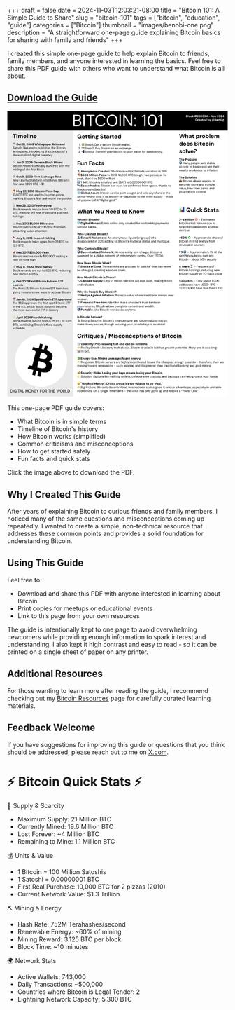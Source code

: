 +++ 
draft = false
date = 2024-11-03T12:03:21-08:00
title = "Bitcoin 101: A Simple Guide to Share"
slug = "bitcoin-101" 
tags = ["bitcoin", "education", "guide"]
categories = ["Bitcoin"]
thumbnail = "images/benobi-one.png"
description = "A straightforward one-page guide explaining Bitcoin basics for sharing with family and friends"
+++

I created this simple one-page guide to help explain Bitcoin to friends, family members, and anyone interested in learning the basics. Feel free to share this PDF guide with others who want to understand what Bitcoin is all about.

## [Download the Guide](https://benobi.one/files/Bitcoin-101-One-Pager.pdf)

[![Bitcoin 101 Guide Preview](/images/Bitcoin-101-One-Pager@2x.png)](/files/Bitcoin-101-One-Pager.pdf)

This one-page PDF guide covers:

- What Bitcoin is in simple terms
- Timeline of Bitcoin's history
- How Bitcoin works (simplified)
- Common criticisms and misconceptions
- How to get started safely
- Fun facts and quick stats

Click the image above to download the PDF.

## Why I Created This Guide

After years of explaining Bitcoin to curious friends and family members, I noticed many of the same questions and misconceptions coming up repeatedly. I wanted to create a simple, non-technical resource that addresses these common points and provides a solid foundation for understanding Bitcoin.

## Using This Guide

Feel free to:
- Download and share this PDF with anyone interested in learning about Bitcoin
- Print copies for meetups or educational events
- Link to this page from your own resources

The guide is intentionally kept to one page to avoid overwhelming newcomers while providing enough information to spark interest and understanding. I also kept it high contrast and easy to read - so it can be printed on a single sheet of paper on any printer.

## Additional Resources

For those wanting to learn more after reading the guide, I recommend checking out my [Bitcoin Resources](/resources) page for carefully curated learning materials.

## Feedback Welcome

If you have suggestions for improving this guide or questions that you think should be addressed, please reach out to me on [X.com](https://x.com/bensig).

# ⚡ Bitcoin Quick Stats ⚡

🎯 Supply & Scarcity
- Maximum Supply: 21 Million BTC
- Currently Mined: 19.6 Million BTC
- Lost Forever: ~4 Million BTC
- Remaining to Mine: 1.1 Million BTC

💰 Units & Value
- 1 Bitcoin = 100 Million Satoshis
- 1 Satoshi = 0.00000001 BTC
- First Real Purchase: 10,000 BTC for 2 pizzas (2010)
- Current Network Value: $1.3 Trillion

⛏️ Mining & Energy
- Hash Rate: 752M Terahashes/second
- Renewable Energy: ~60% of mining
- Mining Reward: 3.125 BTC per block
- Block Time: ~10 minutes

🌍 Network Stats
- Active Wallets: 743,000
- Daily Transactions: ~500,000
- Countries where Bitcoin is Legal Tender: 2
- Lightning Network Capacity: 5,300 BTC
